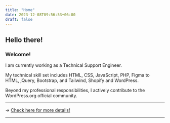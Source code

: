 ```yaml
---
title: "Home"
date: 2023-12-08T09:56:53+06:00
draft: false
---
```


## Hello there!
### Welcome!

I am currently working as a Technical Support Engineer.

My technical skill set includes HTML, CSS, JavaScript, PHP, Figma
to HTML, jQuery, Bootstrap, and Tailwind, Shopify and WordPress. 

Beyond my professional responsibilities, I actively contribute to
the WordPress.org official community.

---

→ [Check here for more details!](https://www.linkedin.com/in/sakibsnaz/)

---

